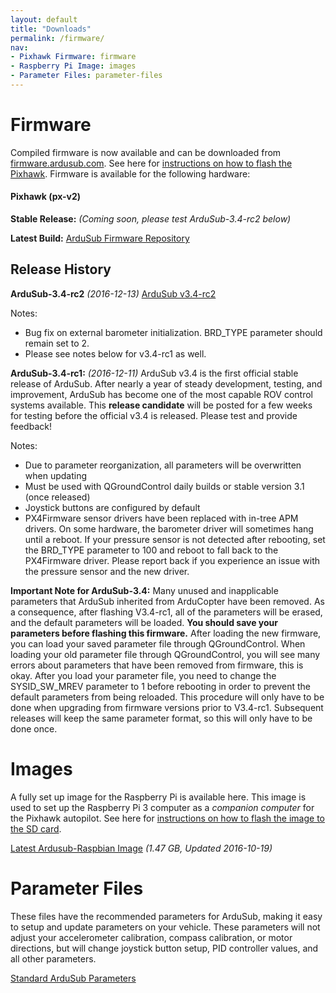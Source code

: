 ```yaml
---
layout: default
title: "Downloads"
permalink: /firmware/
nav:
- Pixhawk Firmware: firmware
- Raspberry Pi Image: images
- Parameter Files: parameter-files
---
```


# Firmware

Compiled firmware is now available and can be downloaded from [firmware.ardusub.com](http://firmware.ardusub.com). See here for [instructions on how to flash the Pixhawk](/initial-setup/#loading-firmware-on-pixhawk). Firmware is available for the following hardware:

#### Pixhawk (px-v2)

**Stable Release:** *(Coming soon, please test ArduSub-3.4-rc2 below)*

**Latest Build:** <i class="fa fa-download" aria-hidden="true"></i> [ArduSub Firmware Repository](http://firmware.ardusub.com/Sub/latest)

## Release History

**ArduSub-3.4-rc2** *(2016-12-13)* [ArduSub v3.4-rc2](http://firmware.ardusub.com/Sub/ArduSub-3.4-rc2/)

Notes:

- Bug fix on external barometer initialization. BRD_TYPE parameter should remain set to 2.
- Please see notes below for v3.4-rc1 as well.

**ArduSub-3.4-rc1:** *(2016-12-11)* ArduSub v3.4 is the first official stable release of ArduSub. After nearly a year of steady development, testing, and improvement, ArduSub has become one of the most capable ROV control systems available. This **release candidate** will be posted for a few weeks for testing before the official v3.4 is released. Please test and provide feedback!

Notes:

- Due to parameter reorganization, all parameters will be overwritten when updating
- Must be used with QGroundControl daily builds or stable version 3.1 (once released)
- Joystick buttons are configured by default
- PX4Firmware sensor drivers have been replaced with in-tree APM drivers. On some hardware, the barometer driver will sometimes hang until a reboot. If your pressure sensor is not detected after rebooting, set the BRD_TYPE parameter to 100 and reboot to fall back to the PX4Firmware driver. Please report back if you experience an issue with the pressure sensor and the new driver.

**Important Note for ArduSub-3.4:** Many unused and inapplicable parameters that ArduSub inherited from ArduCopter have been removed. As a consequence, after flashing V3.4-rc1, all of the parameters will be erased, and the default parameters will be loaded. **You should save your parameters before flashing this firmware.** After loading the new firmware, you can load your saved parameter file through QGroundControl. When loading your old parameter file through QGroundControl, you will see many errors about parameters that have been removed from firmware, this is okay. After you load your parameter file, you need to change the SYSID_SW_MREV parameter to 1 before rebooting in order to prevent the default parameters from being reloaded. This procedure will only have to be done when upgrading from firmware versions prior to V3.4-rc1. Subsequent releases will keep the same parameter format, so this will only have to be done once.

# Images

A fully set up image for the Raspberry Pi is available here. This image is used to set up the Raspberry Pi 3 computer as a *companion computer* for the Pixhawk autopilot. See here for [instructions on how to flash the image to the SD card](/raspi-setup/#easy-setup-with-disk-image).

<i class="fa fa-download" aria-hidden="true"></i> [Latest Ardusub-Raspbian Image](http://img.ardusub.com/ardusub-raspbian.img.gz) *(1.47 GB, Updated 2016-10-19)*

# Parameter Files

These files have the recommended parameters for ArduSub, making it easy to setup and update parameters on your vehicle. These parameters will not adjust your accelerometer calibration, compass calibration, or motor directions, but will change joystick button setup, PID controller values, and all other parameters.

<i class="fa fa-download" aria-hidden="true"></i> [Standard ArduSub Parameters](http://firmware.ardusub.com/parameters/latest/bluerov2.params)